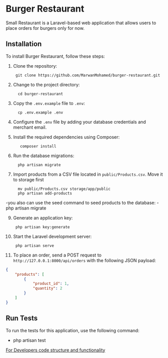 # Burger Restaurant

Small Restaurant is a Laravel-based web application that allows users to place orders for burgers only for now.

## Installation

To install Burger Restaurant, follow these steps:

1. Clone the repository:

        git clone https://github.com/MarwanMohamed/burger-restaurant.git

2. Change to the project directory:

         cd burger-restaurant

3. Copy the `.env.example` file to `.env`:

         cp .env.example .env

4. Configure the `.env` file by adding your database credentials and merchant email.

5. Install the required dependencies using Composer:

          composer install

6. Run the database migrations:

         php artisan migrate

7. Import products from a CSV file located in `public/Products.csv`. Move it to storage first

         mv public/Products.csv storage/app/public
         php artisan add-products 

 -you also can use the seed command to seed products to the database:
 -php artisan migrate


9. Generate an application key:

        php artisan key:generate

10. Start the Laravel development server:

         php artisan serve

11. To place an order, send a POST request to `http://127.0.0.1:8000/api/orders` with the following JSON payload:

``` json
{
    "products": [  
        {
            "product_id": 1, 
            "quantity": 2 
        } 
    ]  
}  

```

## Run Tests

To run the tests for this application, use the following command:

- php artisan test

[For Developers code structure and functionality](./READMEFORDEVELOPERS.md)
